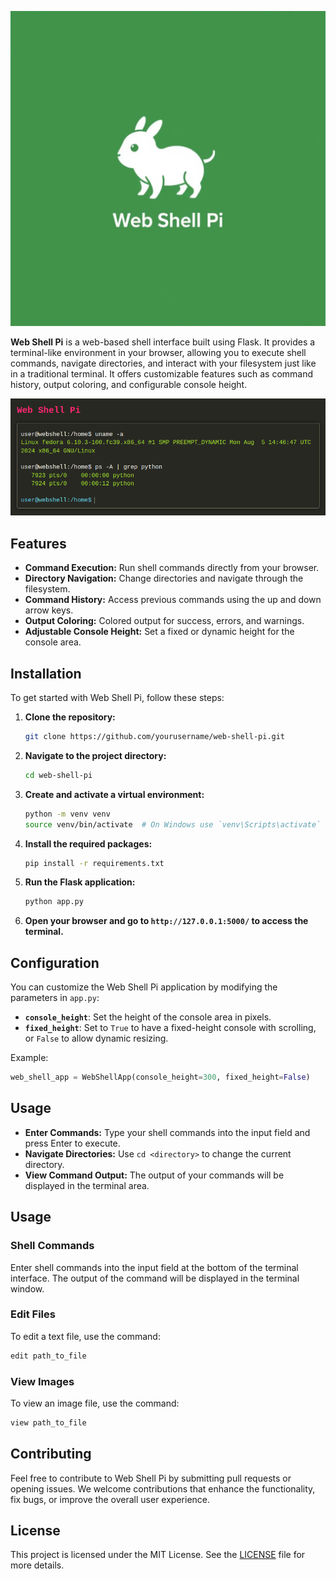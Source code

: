 ![logo][def_logo]

**Web Shell Pi** is a web-based shell interface built using Flask. It provides a terminal-like environment in your browser, allowing you to execute shell commands, navigate directories, and interact with your filesystem just like in a traditional terminal. It offers customizable features such as command history, output coloring, and configurable console height.

![Screenshot 01](./image/screenshot.png)

## Features

- **Command Execution:** Run shell commands directly from your browser.
- **Directory Navigation:** Change directories and navigate through the filesystem.
- **Command History:** Access previous commands using the up and down arrow keys.
- **Output Coloring:** Colored output for success, errors, and warnings.
- **Adjustable Console Height:** Set a fixed or dynamic height for the console area.

## Installation

To get started with Web Shell Pi, follow these steps:

1. **Clone the repository:**

    ```bash
    git clone https://github.com/yourusername/web-shell-pi.git
    ```

2. **Navigate to the project directory:**

    ```bash
    cd web-shell-pi
    ```

3. **Create and activate a virtual environment:**

    ```bash
    python -m venv venv
    source venv/bin/activate  # On Windows use `venv\Scripts\activate`
    ```

4. **Install the required packages:**

    ```bash
    pip install -r requirements.txt
    ```

5. **Run the Flask application:**

    ```bash
    python app.py
    ```

6. **Open your browser and go to `http://127.0.0.1:5000/` to access the terminal.**

## Configuration

You can customize the Web Shell Pi application by modifying the parameters in `app.py`:

- **`console_height`**: Set the height of the console area in pixels.
- **`fixed_height`**: Set to `True` to have a fixed-height console with scrolling, or `False` to allow dynamic resizing.

Example:

```python
web_shell_app = WebShellApp(console_height=300, fixed_height=False)
```

## Usage

- **Enter Commands:** Type your shell commands into the input field and press Enter to execute.
- **Navigate Directories:** Use `cd <directory>` to change the current directory.
- **View Command Output:** The output of your commands will be displayed in the terminal area.

## Usage

### Shell Commands
Enter shell commands into the input field at the bottom of the terminal interface. The output of the command will be displayed in the terminal window.

### Edit Files
To edit a text file, use the command:
```bash
edit path_to_file
```

### View Images
To view an image file, use the command:
```bash
view path_to_file
```

## Contributing

Feel free to contribute to Web Shell Pi by submitting pull requests or opening issues. We welcome contributions that enhance the functionality, fix bugs, or improve the overall user experience.

## License

This project is licensed under the MIT License. See the [LICENSE](LICENSE) file for more details.





[def_logo]: ./image/logo.png